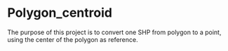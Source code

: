 # Polygon_centroid
The purpose of this project is to convert one SHP from polygon to a point, using the center of the polygon as reference. 
